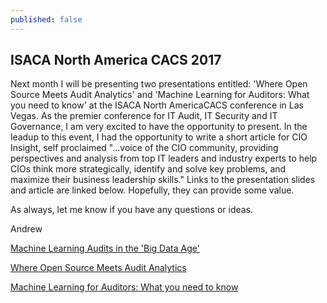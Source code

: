 ```yaml
---
published: false
---
```

## ISACA North America CACS 2017

Next month I will be presenting two presentations entitled: 'Where Open Source Meets Audit Analytics' and 'Machine Learning for Auditors: What you need to know' at the ISACA North AmericaCACS conference in Las Vegas. As the premier conference for IT Audit, IT Security and IT Governance, I am very excited to have the opportunity to present. In the leadup to this event, I had the opportunity to write a short article for CIO Insight, self proclaimed "...voice of the CIO community, providing perspectives and analysis from top IT leaders and industry experts to help CIOs think more strategically, identify and solve key problems, and maximize their business leadership skills." Links to the presentation slides and article are linked below. Hopefully, they can provide some value. 

As always, let me know if you have any questions or ideas.

Andrew 

[Machine Learning Audits in the 'Big Data Age'](http://www.cioinsight.com/it-management/innovation/machine-learning-audits-in-the-big-data-age.html)


[Where Open Source Meets Audit Analytics](https://www.slideshare.net/AndrewClark71/where-open-source-meets-audit-analytics-isaca-nacacs-2017)

[Machine Learning for Auditors: What you need to know](https://www.slideshare.net/AndrewClark71/machine-learning-for-auditors-what-you-need-to-know-isaca-nacacs-2017)

